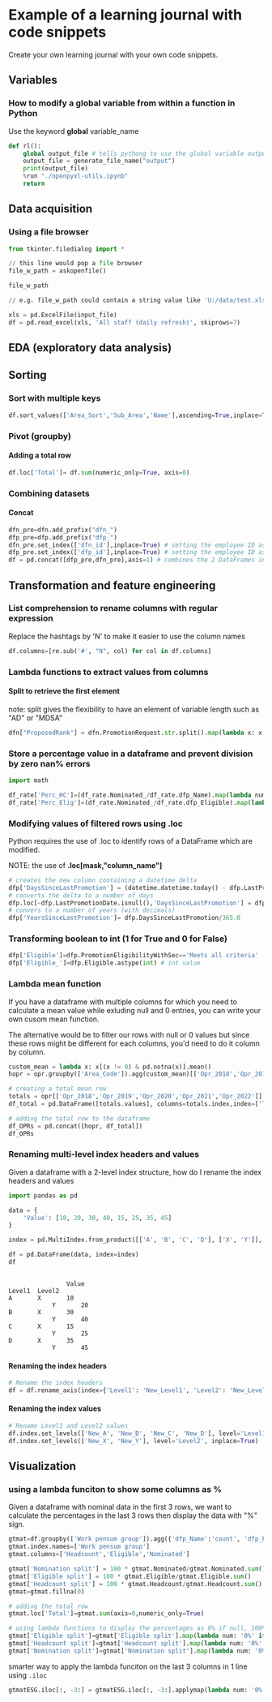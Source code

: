 # Example of a learning journal with code snippets

Create your own learning journal with your own code snippets.



## Variables

### How to modify a global variable from within a function in Python

Use the keyword <b>global</b> variable_name

```Python
def rl():
    global output_file # tells pythong to use the global variable output_file instead of creating a local variable
    output_file = generate_file_name("output")
    print(output_file)
    %run "./openpyxl-utils.ipynb"    
    return
```    
    
## Data acquisition


### Using a file browser

```Python
from tkinter.filedialog import *

// this line would pop a file browser
file_w_path = askopenfile()

file_w_path

// e.g. file_w_path could contain a string value like 'U:/data/test.xls'
```



```Python
xls = pd.ExcelFile(input_file)
df = pd.read_excel(xls, 'All staff (daily refresh)', skiprows=7)
```



## EDA (exploratory data analysis)

## Sorting

### Sort with multiple keys

```Python
df.sort_values(['Area_Sort','Sub_Area','Name'],ascending=True,inplace=True)
```

### Pivot (groupby)

#### Adding a total row

```Python
df.loc['Total']= df.sum(numeric_only=True, axis=0)
```

### Combining datasets

#### Concat

```Python
dfn_pre=dfn.add_prefix("dfn_")
dfp_pre=dfp.add_prefix("dfp_")
dfn_pre.set_index(['dfn_id'],inplace=True) # setting the employee ID as index
dfp_pre.set_index(['dfp_id'],inplace=True) # setting the employee ID as index
df = pd.concat([dfp_pre,dfn_pre],axis=1) # combines the 2 DataFrames into 1 by combining columns from both using the index as key.
```

## Transformation and feature engineering

### List comprehension to rename columns with regular expression

Replace the hashtags by 'N' to make it easier to use the column names

```Python
df.columns=[re.sub('#', "N", col) for col in df.columns]
```

### Lambda functions to extract values from columns

#### Split to retrieve the first element

note: split gives the flexibility to have an element of variable length such as "AD" or "MDSA"

```Python
dfn["ProposedRank"] = dfn.PromotionRequest.str.split().map(lambda x: x[0])
```

### Store a percentage value in a dataframe and prevent division by zero nan% errors

```Python
import math

df_rate['Perc_HC']=(df_rate.Nominated_/df_rate.dfp_Name).map(lambda num: '0.0%' if math.isnan(num) else '{0:.1f}%'.format(round(num * 100, 1)))
df_rate['Perc_Elig']=(df_rate.Nominated_/df_rate.dfp_Eligible).map(lambda num: '0.0%' if math.isnan(num) else '{0:.1f}%'.format(round(num * 100, 1)))
```



### Modifying values of filtered rows using .loc

Python requires the use of .loc to identify rows of a DataFrame which are modified.

NOTE: the use of <b>.loc[mask,"column_name"]</b>

```Python
# creates the new column containing a datetime delta
dfp['DaysSinceLastPromotion'] = (datetime.datetime.today() - dfp.LastPromotionDate) 
# converts the delta to a number of days
dfp.loc[~dfp.LastPromotionDate.isnull(),'DaysSinceLastPromotion'] = dfp.loc[~dfp.LastPromotionDate.isnull(),'DaysSinceLastPromotion'].dt.days 
# convers to a number of years (with decimals)
dfp['YearsSinceLastPromotion']= dfp.DaysSinceLastPromotion/365.0 
```

### Transforming boolean to int (1 for True and 0 for False)

```Python
dfp['Eligible']=dfp.PromotionEligibilityWithSec=='Meets all criteria'  # boolean value
dfp['Eligible_']=dfp.Eligible.astype(int) # int value
```

### Lambda mean function

If you have a dataframe with multiple columns for which you need to calculate a mean value while exluding null and 0 entries, you can write your own cusom mean function.

The alternative would be to filter our rows with null or 0 values but since these rows might be different for each columns, you'd need to do it column by column.

```Python
custom_mean = lambda x: x[(x != 0) & pd.notna(x)].mean()
hopr = opr.groupby(['Area_Code']).agg(custom_mean)[['Opr_2018','Opr_2019','Opr_2020','Opr_2021','Opr_2022']]

# creating a total mean row
totals = opr[['Opr_2018','Opr_2019','Opr_2020','Opr_2021','Opr_2022']].apply(custom_mean)
df_total = pd.DataFrame([totals.values], columns=totals.index,index=['Total'])

# adding the total row to the dataframe
df_OPRs = pd.concat([hopr, df_total])
df_OPRs
```
### Renaming multi-level index headers and values

Given a dataframe with a 2-level index structure, how do I rename the index headers and values

```Python
import pandas as pd

data = {
    'Value': [10, 20, 30, 40, 15, 25, 35, 45]
}

index = pd.MultiIndex.from_product([['A', 'B', 'C', 'D'], ['X', 'Y']], names=['Level1', 'Level2'])

df = pd.DataFrame(data, index=index)
df
```

```text
	        
                Value
Level1	Level2	
A	    X	    10
            Y	    20
B	    X	    30
            Y	    40
C	    X	    15
            Y	    25
D	    X	    35
            Y	    45
```

#### Renaming the index headers

```Python
# Rename the index headers
df = df.rename_axis(index={'Level1': 'New_Level1', 'Level2': 'New_Level2'})
```

#### Renaming the index values

```Python
# Rename Level1 and Level2 values
df.index.set_levels(['New_A', 'New_B', 'New_C', 'New_D'], level='Level1', inplace=True)
df.index.set_levels(['New_X', 'New_Y'], level='Level2', inplace=True)
```


## Visualization

### using a lambda funciton to show some columns as %

Given a dataframe with nominal data in the first 3 rows, we want to calculate the percentages in the last 3 rows then display the data with "%" sign.

~~~Python
gtmat=df.groupby(['Work pensum group']).agg({'dfp_Name':'count', 'dfp_Eligible_': 'sum','Nominated_':'sum'})
gtmat.index.names=['Work pensum group']
gtmat.columns=['Headcount','Eligible','Nominated']

gtmat['Nomination split'] = 100 * gtmat.Nominated/gtmat.Nominated.sum()
gtmat['Eligible split'] = 100 * gtmat.Eligible/gtmat.Eligible.sum()
gtmat['Headcount split'] = 100 * gtmat.Headcount/gtmat.Headcount.sum()
gtmat=gtmat.fillna(0)

# adding the total row
gtmat.loc['Total']=gtmat.sum(axis=0,numeric_only=True)

# using lambda functions to display the percentages as 0% if null, 100% if 100.0% and otherwise xx.x% (value with 1 decimal point)
gtmat['Eligible split']=gtmat['Eligible split'].map(lambda num: '0%' if math.isnan(num) else '100%' if (num==100.0)  else  '{0:.1f}%'.format(num))
gtmat['Headcount split']=gtmat['Headcount split'].map(lambda num: '0%' if math.isnan(num) else '100%' if (num==100.0)  else  '{0:.1f}%'.format(num))    
gtmat['Nomination split']=gtmat['Nomination split'].map(lambda num: '0%' if math.isnan(num) else '100%' if (num==100.0)  else  '{0:.1f}%'.format(num))    

~~~

smarter way to apply the lambda funciton on the last 3 columns in 1 line using ```.iloc```


~~~Python
gtmatESG.iloc[:, -3:] = gtmatESG.iloc[:, -3:].applymap(lambda num: '0%' if math.isnan(num) else '100%' if (num==100.0)  else  '{0:.1f}%'.format(num))
~~~        
